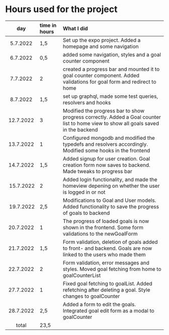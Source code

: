 # Hours used for the project

| day | time in hours | What I did  |
| :----:|:-----| :-----|
| 5.7.2022 |1,5 | Set up the expo project. Added a homepage and some navigation  |
|6.7.2022|0,5|  added some navigation, styles and a goal counter component |
|7.7.2022|2| created a progress bar and mounted it to goal counter component. Added validations for goal form and redirect to home|
|8.7.2022|1,5|  set up graphql, made some test queries, resolvers and hooks |
|12.7.2022|3|  Modified the progress bar to show progress correctly. Added a Goal counter list to home view to show all goals saved in the backend |
|13.7.2022|1|  Configured mongodb and modified the typedefs and resolvers accordingly. Modified some hooks in the frontend |
|14.7.2022|1,5|Added signup for user creation. Goal creation form now saves to backend. Made tweaks to progress bar |
| 15.7.2022| 2 |Added login functionality, and made the homeview depening on whether the user is logged in or not|
| 19.7.2022| 2,5 |Modifications to Goal and User models. Added functionality to save the progress of goals to backend |
| 20.7.2022 |1 | The progress of loaded goals is now shown in the frontend. Some form validations to the newGoalForm |
| 21.7.2022 |1,5 | Form validation, deletion of goals added to front- and backend. Goals are now linked to the users who made them |
| 22.7.2022 |2 | Form validation, error messages and styles. Moved goal fetching from home to goalCounterList |
| 27.7.2022 |1 | Fixed goal fetching to goalList. Added refetching after deleting a goal. Style changes to goalCounter |
| 28.7.2022 |2,5 | Added a form to edit the goals. Integrated goal edit form as a modal to goalCounter |
| total   | 23,5   | | 

